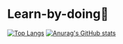 # Learn-by-doing🌱

<!--
**sang-rak/sang-rak** is a ✨ _special_ ✨ repository because its `README.md` (this file) appears on your GitHub profile.

Here are some ideas to get you started:

- 🔭 I’m currently working on ...
- 🌱 I’m currently learning ...
- 👯 I’m looking to collaborate on ...
- 🤔 I’m looking for help with ...
- 💬 Ask me about ...
- 📫 How to reach me: ...
- 😄 Pronouns: ...
- ⚡ Fun fact: ...
-->
[![Top Langs](https://github-readme-stats.vercel.app/api/top-langs/?username=sang-rak&langs_count=8)](https://github.com/sang-rak)
[![Anurag's GitHub stats](https://github-readme-stats.vercel.app/api?username=sang-rak)](https://github.com/sang-rak)

